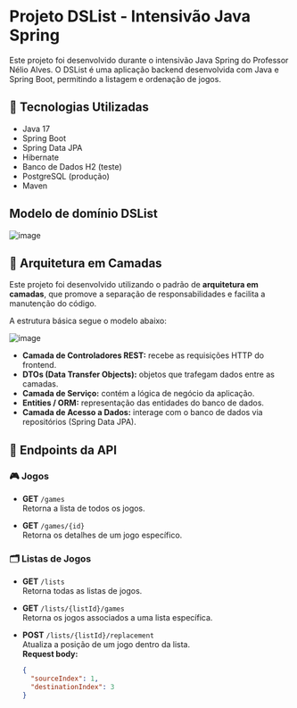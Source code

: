 <h1>Projeto DSList - Intensivão Java Spring</h1> 

Este projeto foi desenvolvido durante o intensivão Java Spring do Professor Nélio Alves. O DSList é uma aplicação backend desenvolvida com Java e Spring Boot, permitindo a listagem e ordenação de jogos.


## 🚀 Tecnologias Utilizadas

- Java 17
- Spring Boot
- Spring Data JPA
- Hibernate
- Banco de Dados H2 (teste)
- PostgreSQL (produção)
- Maven

<h2>Modelo de domínio DSList</h2>

![image](https://github.com/user-attachments/assets/2ee875b4-5070-457c-b6da-d777d85bc52c)

## 🧱 Arquitetura em Camadas

Este projeto foi desenvolvido utilizando o padrão de **arquitetura em camadas**, que promove a separação de responsabilidades e facilita a manutenção do código.

A estrutura básica segue o modelo abaixo:

![image](https://github.com/user-attachments/assets/955aeed0-851e-4c25-9554-f4137c118ca5)

- **Camada de Controladores REST:** recebe as requisições HTTP do frontend.
- **DTOs (Data Transfer Objects):** objetos que trafegam dados entre as camadas.
- **Camada de Serviço:** contém a lógica de negócio da aplicação.
- **Entities / ORM:** representação das entidades do banco de dados.
- **Camada de Acesso a Dados:** interage com o banco de dados via repositórios (Spring Data JPA).

## 📄 Endpoints da API

### 🎮 Jogos

- **GET** `/games`  
  Retorna a lista de todos os jogos.

- **GET** `/games/{id}`  
  Retorna os detalhes de um jogo específico.

### 🗂️ Listas de Jogos

- **GET** `/lists`  
  Retorna todas as listas de jogos.

- **GET** `/lists/{listId}/games`  
  Retorna os jogos associados a uma lista específica.

- **POST** `/lists/{listId}/replacement`  
  Atualiza a posição de um jogo dentro da lista.  
  **Request body:**
  ```json
  {
    "sourceIndex": 1,
    "destinationIndex": 3
  }
